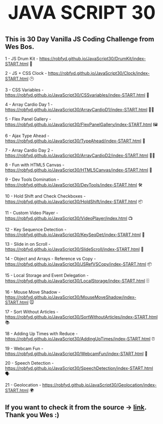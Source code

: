 <div align="center">
<h1 style="font-size: 60px;">JAVA SCRIPT 30</h1>
</div>

## This is 30 Day Vanilla JS Coding Challenge from Wes Bos.

1 - JS Drum Kit - https://robfyd.github.io/JavaScript30/DrumKit/index-START.html 🥁

2 - JS + CSS Clock - https://robfyd.github.io/JavaScript30/Clock/index-START.html 🕑

3 - CSS Variables - https://robfyd.github.io/JavaScript30/CSSvariables/index-START.html 🐍

4 - Array Cardio Day 1 - https://robfyd.github.io/JavaScript30/ArrayCardioD1/index-START.html 🏃‍♂️

5 - Flex Panel Gallery - https://robfyd.github.io/JavaScript30/FlexPanelGallery/index-START.html 🖼

6 - Ajax Type Ahead - https://robfyd.github.io/JavaScript30/TypeAhead/index-START.html 📡

7 - Array Cardio Day 2 - https://robfyd.github.io/JavaScript30/ArrayCardioD2/index-START.html 🏃‍♂️

8 - Fun with HTML5 Canvas - https://robfyd.github.io/JavaScript30/HTML5Canvas/index-START.html 🎨

9 - Dev Tools Domination - https://robfyd.github.io/JavaScript30/DevTools/index-START.html 🛠

10 - Hold Shift and Check Checkboxes - https://robfyd.github.io/JavaScript30/HoldShift/index-START.html 📦

11 - Custom Video Player - https://robfyd.github.io/JavaScript30/VideoPlayer/index.html 📺

12 - Key Sequence Detection - https://robfyd.github.io/JavaScript30/KeySeqDet/index-START.html 🔑

13 - Slide in on Scroll - https://robfyd.github.io/JavaScript30/SlideScroll/index-START.html 📜

14 - Object and Arrays - Reference vs Copy - https://robfyd.github.io/JavaScript30/JSRefVSCopy/index-START.html 📦

15 - Local Storage and Event Delegation - https://robfyd.github.io/JavaScript30/LocalStorage/index-START.html 🗄️

16 - Mouse Move Shadow - https://robfyd.github.io/JavaScript30/MouseMoveShadow/index-START.html 🐭

17 - Sort Without Articles - https://robfyd.github.io/JavaScript30/SortWithoutArticles/index-START.html 📚

18 - Adding Up Times with Reduce - https://robfyd.github.io/JavaScript30/AddingUpTimes/index-START.html ⏰

19 - Webcam Fun - https://robfyd.github.io/JavaScript30/WebcamFun/index-START.html 📸

20 - Speech Detection - https://robfyd.github.io/JavaScript30/SpeechDetection/index-START.html 🗣️

21 - Geolocation - https://robfyd.github.io/JavaScript30/Geolocation/index-START.html 🌍


## If you want to check it from the source -> [link](https://javascript30.com/). Thank you Wes :)
